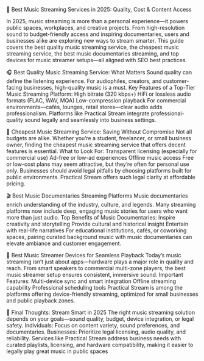 🎵 Best Music Streaming Services in 2025: Quality, Cost & Content Access

In 2025, music streaming is more than a personal experience—it powers public spaces, workplaces, and creative projects. From high-resolution sound to budget-friendly access and inspiring documentaries, users and businesses alike are exploring new ways to stream smarter.
This guide covers the best quality music streaming service, the cheapest music streaming service, the best music documentaries streaming, and top devices for music streamer setups—all aligned with SEO best practices.


🎧 Best Quality Music Streaming Service: What Matters
Sound quality can define the listening experience. For audiophiles, creators, and customer-facing businesses, high-quality music is a must.
Key Features of a Top-Tier Music Streaming Platform:
High bitrate (320 kbps+)
HiFi or lossless audio formats (FLAC, WAV, MQA)
Low-compression playback
For commercial environments—cafés, lounges, retail stores—clear audio adds professionalism. Platforms like Practical Stream integrate professional-quality sound legally and seamlessly into business settings.


💸 Cheapest Music Streaming Service: Saving Without Compromise
Not all budgets are alike. Whether you’re a student, freelancer, or small business owner, finding the cheapest music streaming service that offers decent features is essential.
What to Look For:
Transparent licensing (especially for commercial use)
Ad-free or low-ad experiences
Offline music access
Free or low-cost plans may seem attractive, but they’re often for personal use only. Businesses should avoid legal pitfalls by choosing platforms built for public environments. Practical Stream offers such legal clarity at affordable pricing.

🎬 Best Music Documentaries Streaming Platforms
Music documentaries enrich understanding of the industry, culture, and legends. Many streaming platforms now include deep, engaging music stories for users who want more than just audio.
Top Benefits of Music Documentaries:
Inspire creativity and storytelling
Provide cultural and historical insight
Entertain with real-life narratives
For educational institutions, cafés, or coworking spaces, pairing curated background music with music documentaries can elevate ambiance and customer engagement.


📱 Best Music Streamer Devices for Seamless Playback
Today’s music streaming isn’t just about apps—hardware plays a major role in quality and reach. From smart speakers to commercial multi-zone players, the best music streamer setup ensures consistent, immersive sound.
Important Features:
Multi-device sync and smart integration
Offline streaming capability
Professional scheduling tools
Practical Stream is among the platforms offering device-friendly streaming, optimized for small businesses and public playback zones.

🧠 Final Thoughts: Stream Smart in 2025
The right music streaming solution depends on your goals—sound quality, budget, device integration, or legal safety.
Individuals: Focus on content variety, sound preferences, and documentaries.
Businesses: Prioritize legal licensing, audio quality, and reliability.
Services like Practical Stream address business needs with curated playlists, licensing, and hardware compatibility, making it easier to legally play great music in public spaces
